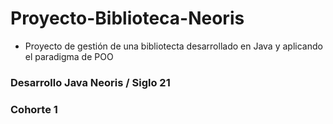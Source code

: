 # Proyecto-Biblioteca-Neoris
- Proyecto de gestión de una bibliotecta desarrollado en Java y aplicando el paradigma de POO
### Desarrollo Java Neoris / Siglo 21 
### Cohorte 1
